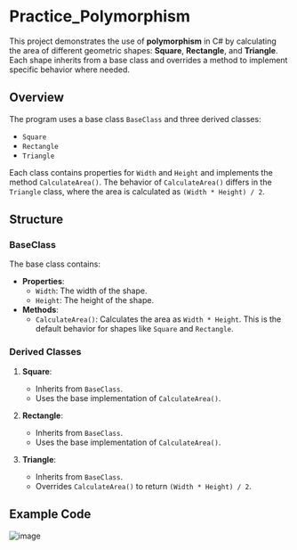 # Practice_Polymorphism
This project demonstrates the use of **polymorphism** in C# by calculating the area of different geometric shapes: **Square**, **Rectangle**, and **Triangle**. Each shape inherits from a base class and overrides a method to implement specific behavior where needed.

## Overview
The program uses a base class `BaseClass` and three derived classes:
- `Square`
- `Rectangle`
- `Triangle`

Each class contains properties for `Width` and `Height` and implements the method `CalculateArea()`. The behavior of `CalculateArea()` differs in the `Triangle` class, where the area is calculated as `(Width * Height) / 2`.

## Structure

### BaseClass
The base class contains:
- **Properties**:
  - `Width`: The width of the shape.
  - `Height`: The height of the shape.
- **Methods**:
  - `CalculateArea()`: Calculates the area as `Width * Height`. This is the default behavior for shapes like `Square` and `Rectangle`.

### Derived Classes
1. **Square**:
   - Inherits from `BaseClass`.
   - Uses the base implementation of `CalculateArea()`.

2. **Rectangle**:
   - Inherits from `BaseClass`.
   - Uses the base implementation of `CalculateArea()`.

3. **Triangle**:
   - Inherits from `BaseClass`.
   - Overrides `CalculateArea()` to return `(Width * Height) / 2`.

## Example Code
![image](https://github.com/user-attachments/assets/ac5e0e24-20fc-4ab9-a80e-3fefd3510058)
